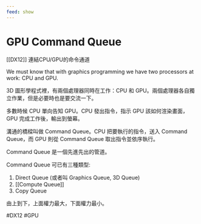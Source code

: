 ```yaml
---
feed: show
---
```


# GPU Command Queue

[[DX12]] 連結CPU/GPU的命令通道

We must know that with graphics programming we have two processors at work: CPU and GPU.

3D 圖形學程式裡，有兩個處理器同時在工作：CPU 和 GPU。兩個處理器各自獨立作業，但是必要時也是要交流一下。

多數時候 CPU 單向告知 GPU。CPU 發出指令，指示 GPU 該如何渲染畫面，GPU 完成工作後，輸出到螢幕。

溝通的橋樑叫做 Command Queue。CPU 把要執行的指令，送入 Command Queue，而 GPU 則從 Command Queue 取出指令並依序執行。

Command Queue 是一個先進先出的管道。

Command Queue 可已有三種類型:
1. Direct Queue (或者叫 Graphics Queue, 3D Queue)
2. [[Compute Queue]]
3. Copy Queue

由上到下，上面權力最大，下面權力最小。


#DX12 #GPU 